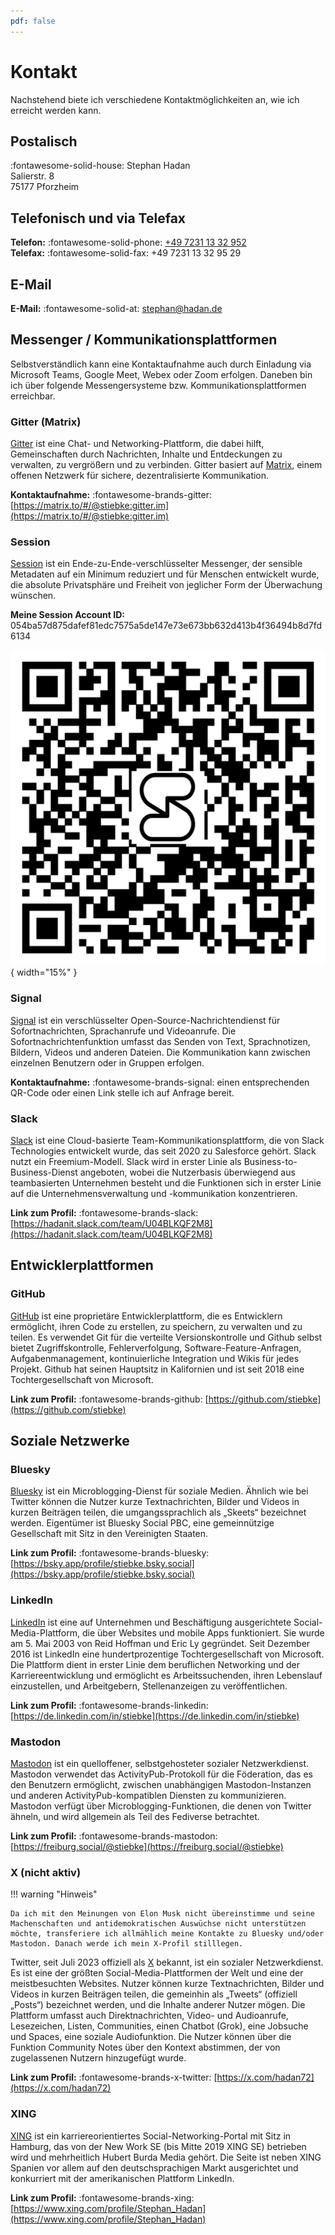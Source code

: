 ```yaml
---
pdf: false
---
```

# Kontakt

Nachstehend biete ich verschiedene Kontaktmöglichkeiten an, wie ich erreicht werden kann.

## Postalisch

:fontawesome-solid-house: Stephan Hadan<br />
Salierstr. 8<br />
75177 Pforzheim<br />

## Telefonisch und via Telefax

**Telefon:** :fontawesome-solid-phone: [+49 7231 13 32 952](tel:+4972311332952)<br />
**Telefax:** :fontawesome-solid-fax: +49 7231 13 32 95 29<br />

## E-Mail

**E-Mail:** :fontawesome-solid-at: stephan@hadan.de<br />

## Messenger / Kommunikationsplattformen

Selbstverständlich kann eine Kontaktaufnahme auch durch Einladung via Microsoft Teams, Google Meet, Webex oder Zoom erfolgen. Daneben bin ich über folgende Messengersysteme bzw. Kommunikationsplattformen erreichbar.

### Gitter (Matrix)

[Gitter](https://gitter.im) ist eine Chat- und Networking-Plattform, die dabei hilft, Gemeinschaften durch Nachrichten, Inhalte und Entdeckungen zu verwalten, zu vergrößern und zu verbinden. Gitter basiert auf [Matrix](https://matrix.org), einem offenen Netzwerk für sichere, dezentralisierte Kommunikation. 

**Kontaktaufnahme:** :fontawesome-brands-gitter: [https://matrix.to/#/@stiebke:gitter.im](https://matrix.to/#/@stiebke:gitter.im)

### Session

[Session](https://getsession.org) ist ein Ende-zu-Ende-verschlüsselter Messenger, der sensible Metadaten auf ein Minimum reduziert und für Menschen entwickelt wurde, die absolute Privatsphäre und Freiheit von jeglicher Form der Überwachung wünschen.

**Meine Session Account ID:** 054ba57d875dafef81edc7575a5de147e73e673bb632d413b4f36494b8d7fd6134

![QR Code zum Einscannen in der Session App](images/session-account-id.jpg){ width="15%" }

### Signal

[Signal](https://signal.org) ist ein verschlüsselter Open-Source-Nachrichtendienst für Sofortnachrichten, Sprachanrufe und Videoanrufe. Die Sofortnachrichtenfunktion umfasst das Senden von Text, Sprachnotizen, Bildern, Videos und anderen Dateien. Die Kommunikation kann zwischen einzelnen Benutzern oder in Gruppen erfolgen.

**Kontaktaufnahme:** :fontawesome-brands-signal: einen entsprechenden QR-Code oder einen Link stelle ich auf Anfrage bereit.

### Slack

[Slack](https://slack.com/) ist eine Cloud-basierte Team-Kommunikationsplattform, die von Slack Technologies entwickelt wurde, das seit 2020 zu Salesforce gehört. Slack nutzt ein Freemium-Modell. Slack wird in erster Linie als Business-to-Business-Dienst angeboten, wobei die Nutzerbasis überwiegend aus teambasierten Unternehmen besteht und die Funktionen sich in erster Linie auf die Unternehmensverwaltung und -kommunikation konzentrieren.

**Link zum Profil:** :fontawesome-brands-slack: [https://hadanit.slack.com/team/U04BLKQF2M8](https://hadanit.slack.com/team/U04BLKQF2M8)

## Entwicklerplattformen

### GitHub

[GitHub](https://github.com) ist eine proprietäre Entwicklerplattform, die es Entwicklern ermöglicht, ihren Code zu erstellen, zu speichern, zu verwalten und zu teilen. Es verwendet Git für die verteilte Versionskontrolle und Github selbst bietet Zugriffskontrolle, Fehlerverfolgung, Software-Feature-Anfragen, Aufgabenmanagement, kontinuierliche Integration und Wikis für jedes Projekt. Github hat seinen Hauptsitz in Kalifornien und ist seit 2018 eine Tochtergesellschaft von Microsoft.

**Link zum Profil:** :fontawesome-brands-github: [https://github.com/stiebke](https://github.com/stiebke)

## Soziale Netzwerke

### Bluesky

[Bluesky](https://bsky.app/) ist ein Microblogging-Dienst für soziale Medien. Ähnlich wie bei Twitter können die Nutzer kurze Textnachrichten, Bilder und Videos in kurzen Beiträgen teilen, die umgangssprachlich als „Skeets“ bezeichnet werden. Eigentümer ist Bluesky Social PBC, eine gemeinnützige Gesellschaft mit Sitz in den Vereinigten Staaten.

**Link zum Profil:** :fontawesome-brands-bluesky: [https://bsky.app/profile/stiebke.bsky.social](https://bsky.app/profile/stiebke.bsky.social)

### LinkedIn

[LinkedIn](https://www.linkedin.com/) ist eine auf Unternehmen und Beschäftigung ausgerichtete Social-Media-Plattform, die über Websites und mobile Apps funktioniert. Sie wurde am 5. Mai 2003 von Reid Hoffman und Eric Ly gegründet. Seit Dezember 2016 ist LinkedIn eine hundertprozentige Tochtergesellschaft von Microsoft. Die Plattform dient in erster Linie dem beruflichen Networking und der Karriereentwicklung und ermöglicht es Arbeitssuchenden, ihren Lebenslauf einzustellen, und Arbeitgebern, Stellenanzeigen zu veröffentlichen.

**Link zum Profil:** :fontawesome-brands-linkedin: [https://de.linkedin.com/in/stiebke](https://de.linkedin.com/in/stiebke)

### Mastodon

[Mastodon](https://joinmastodon.org/) ist ein quelloffener, selbstgehosteter sozialer Netzwerkdienst. Mastodon verwendet das ActivityPub-Protokoll für die Föderation, das es den Benutzern ermöglicht, zwischen unabhängigen Mastodon-Instanzen und anderen ActivityPub-kompatiblen Diensten zu kommunizieren. Mastodon verfügt über Microblogging-Funktionen, die denen von Twitter ähneln, und wird allgemein als Teil des Fediverse betrachtet.

**Link zum Profil:** :fontawesome-brands-mastodon: [https://freiburg.social/@stiebke](https://freiburg.social/@stiebke)

### X (nicht aktiv)

!!! warning "Hinweis"

    Da ich mit den Meinungen von Elon Musk nicht übereinstimme und seine Machenschaften und antidemokratischen Auswüchse nicht unterstützen möchte, transferiere ich allmählich meine Kontakte zu Bluesky und/oder Mastodon. Danach werde ich mein X-Profil stilllegen.

Twitter, seit Juli 2023 offiziell als [X](https://x.com) bekannt, ist ein sozialer Netzwerkdienst. Es ist eine der größten Social-Media-Plattformen der Welt und eine der meistbesuchten Websites. Nutzer können kurze Textnachrichten, Bilder und Videos in kurzen Beiträgen teilen, die gemeinhin als „Tweets“ (offiziell „Posts“) bezeichnet werden, und die Inhalte anderer Nutzer mögen. Die Plattform umfasst auch Direktnachrichten, Video- und Audioanrufe, Lesezeichen, Listen, Communities, einen Chatbot (Grok), eine Jobsuche und Spaces, eine soziale Audiofunktion. Die Nutzer können über die Funktion Community Notes über den Kontext abstimmen, der von zugelassenen Nutzern hinzugefügt wurde.

**Link zum Profil:** :fontawesome-brands-x-twitter: [https://x.com/hadan72](https://x.com/hadan72)

### XING

[XING](https://www.xing.com/) ist ein karriereorientiertes Social-Networking-Portal mit Sitz in Hamburg, das von der New Work SE (bis Mitte 2019 XING SE) betrieben wird und mehrheitlich Hubert Burda Media gehört. Die Seite ist neben XING Spanien vor allem auf den deutschsprachigen Markt ausgerichtet und konkurriert mit der amerikanischen Plattform LinkedIn.

**Link zum Profil:** :fontawesome-brands-xing: [https://www.xing.com/profile/Stephan_Hadan](https://www.xing.com/profile/Stephan_Hadan)